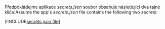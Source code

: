 <span data-ttu-id="e451d-101">Předpokládejme aplikace *secrets.json* soubor obsahuje následující dva tajné klíče:</span><span class="sxs-lookup"><span data-stu-id="e451d-101">Assume the app's *secrets.json* file contains the following two secrets:</span></span>

[!INCLUDE[secrets.json file](secrets-json-file.md)]